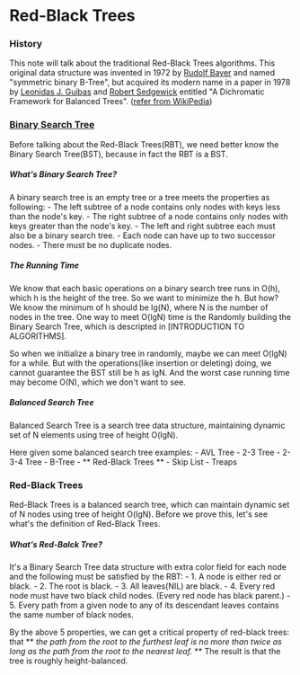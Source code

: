 # Red-Black Trees

### History

This note will talk about the traditional Red-Black Trees algorithms. This original data structure was invented in 1972 by [Rudolf Bayer](http://en.wikipedia.org/wiki/Rudolf_Bayer) and named "symmetric binary B-Tree", but acquired its modern name in a paper in 1978 by [Leonidas J. Guibas](http://en.wikipedia.org/wiki/Leonidas_J._Guibas) and [Robert Sedgewick](http://en.wikipedia.org/wiki/Robert_Sedgewick_(computer_scientist)) entitled "A Dichromatic Framework for Balanced Trees". ([refer from WikiPedia](http://en.wikipedia.org/wiki/Red%E2%80%93black_tree))

### [Binary Search Tree](http://en.wikipedia.org/wiki/Binary_search_tree)

Before talking about the Red-Black Trees(RBT), we need better know the Binary Search Tree(BST), because in fact the RBT is a BST. 

##### What's Binary Search Tree?

A binary search tree is an empty tree or a tree meets the properties as following:
	-	The left subtree of a node contains only nodes with keys less than the node's key.
	-	The right subtree of a node contains only nodes with keys greater than the node's key.
	-	The left and right subtree each must also be a binary search tree.
	-	Each node can have up to two successor nodes.
	-	There must be no duplicate nodes.

##### The Running Time 

We know that each basic operations on a binary search tree runs in O(h), which h is the height of the tree. So we want to minimize the h. But how? We know the minimum of h should be lg(N), where N is the number of nodes in the tree. One way to meet O(lgN) time is the Randomly building the Binary Search Tree, which is descripted in [INTRODUCTION TO ALGORITHMS].

So when we initialize a binary tree in randomly, maybe we can meet O(lgN) for a while. But with the operations(like insertion or deleting) doing, we cannot guarantee the BST still be h as lgN. And the worst case running time may become O(N), which we don't want to see.

##### Balanced Search Tree

Balanced Search Tree is a search tree data structure, maintaining dynamic set of N elements using tree of height O(lgN).

Here given some balanced search tree examples:
	- AVL Tree
	- 2-3 Tree
	- 2-3-4 Tree
	- B-Tree
	- ** Red-Black Trees **
	- Skip List
	- Treaps

### Red-Black Trees

Red-Black Trees is a balanced search tree, which can maintain dynamic set of N nodes using tree of height O(lgN). Before we prove this, let's see what's the definition of Red-Black Trees. 

##### What's Red-Balck Tree? 

It's a Binary Search Tree data structure with extra color field for each node and the following must be satisfied by the RBT:
	- 1. A node is either red or black.
	- 2. The root is black.
	- 3. All leaves(NIL) are black.
	- 4. Every red node must have two black child nodes. (Every red node has black parent.)
	- 5. Every path from a given node to any of its descendant leaves contains the same number of black nodes.

By the above 5 properties, we can get a critical property of red-black trees: that ** *the path from the root to the furthest leaf is no more than twice as long as the path from the root to the nearest leaf.* ** The result is that the tree is roughly height-balanced. 



